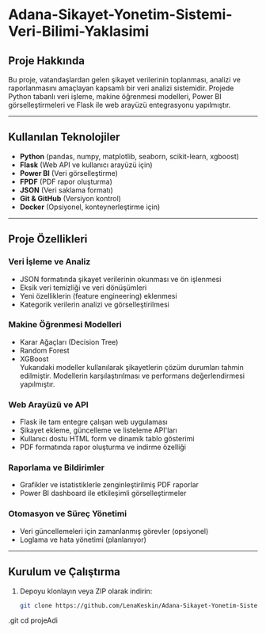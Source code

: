 # Adana-Sikayet-Yonetim-Sistemi-Veri-Bilimi-Yaklasimi

## Proje Hakkında
Bu proje, vatandaşlardan gelen şikayet verilerinin toplanması, analizi ve raporlanmasını amaçlayan kapsamlı bir veri analizi sistemidir. Projede Python tabanlı veri işleme, makine öğrenmesi modelleri, Power BI görselleştirmeleri ve Flask ile web arayüzü entegrasyonu yapılmıştır.

---

## Kullanılan Teknolojiler
- **Python** (pandas, numpy, matplotlib, seaborn, scikit-learn, xgboost)
- **Flask** (Web API ve kullanıcı arayüzü için)
- **Power BI** (Veri görselleştirme)
- **FPDF** (PDF rapor oluşturma)
- **JSON** (Veri saklama formatı)
- **Git & GitHub** (Versiyon kontrol)
- **Docker** (Opsiyonel, konteynerleştirme için)

---

## Proje Özellikleri

### Veri İşleme ve Analiz
- JSON formatında şikayet verilerinin okunması ve ön işlenmesi
- Eksik veri temizliği ve veri dönüşümleri
- Yeni özelliklerin (feature engineering) eklenmesi
- Kategorik verilerin analizi ve görselleştirilmesi

### Makine Öğrenmesi Modelleri
- Karar Ağaçları (Decision Tree)
- Random Forest
- XGBoost  
Yukarıdaki modeller kullanılarak şikayetlerin çözüm durumları tahmin edilmiştir. Modellerin karşılaştırılması ve performans değerlendirmesi yapılmıştır.

### Web Arayüzü ve API
- Flask ile tam entegre çalışan web uygulaması
- Şikayet ekleme, güncelleme ve listeleme API'ları
- Kullanıcı dostu HTML form ve dinamik tablo gösterimi
- PDF formatında rapor oluşturma ve indirme özelliği

### Raporlama ve Bildirimler
- Grafikler ve istatistiklerle zenginleştirilmiş PDF raporlar
- Power BI dashboard ile etkileşimli görselleştirmeler

### Otomasyon ve Süreç Yönetimi
- Veri güncellemeleri için zamanlanmış görevler (opsiyonel)
- Loglama ve hata yönetimi (planlanıyor)

---

## Kurulum ve Çalıştırma

1. Depoyu klonlayın veya ZIP olarak indirin:
   ```bash
   git clone https://github.com/LenaKeskin/Adana-Sikayet-Yonetim-Sistemi-Veri-Bilimi-Yaklasimi
.git
   cd projeAdi
